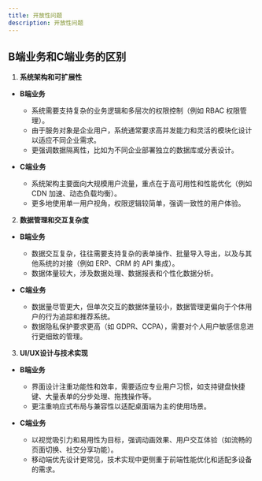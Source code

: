 ```yaml
---
title: 开放性问题
description: 开放性问题
---
```


## B端业务和C端业务的区别

1. **系统架构和可扩展性**

* **B端业务**

  * 系统需要支持复杂的业务逻辑和多层次的权限控制（例如 RBAC 权限管理）。
  * 由于服务对象是企业用户，系统通常要求高并发能力和灵活的模块化设计以适应不同企业需求。
  * 更强调数据隔离性，比如为不同企业部署独立的数据库或分表设计。

* **C端业务**

  * 系统架构主要面向大规模用户流量，重点在于高可用性和性能优化（例如 CDN 加速、动态负载均衡）。
  * 更多地使用单一用户视角，权限逻辑较简单，强调一致性的用户体验。

2. **数据管理和交互复杂度**

* **B端业务**

  * 数据交互复杂，往往需要支持复杂的表单操作、批量导入导出，以及与其他系统的对接（例如 ERP、CRM 的 API 集成）。
  * 数据体量较大，涉及数据处理、数据报表和个性化数据分析。

* **C端业务**

  * 数据量尽管更大，但单次交互的数据体量较小，数据管理更偏向于个体用户的行为追踪和推荐系统。
  * 数据隐私保护要求更高（如 GDPR、CCPA），需要对个人用户敏感信息进行更细致的管理。

3. **UI/UX设计与技术实现**

* **B端业务**

  * 界面设计注重功能性和效率，需要适应专业用户习惯，如支持键盘快捷键、大量表单的分步处理、拖拽操作等。
  * 更注重响应式布局与兼容性以适配桌面端为主的使用场景。

* **C端业务**

  * 以视觉吸引力和易用性为目标，强调动画效果、用户交互体验（如流畅的页面切换、社交分享功能）。
  * 移动端优先设计更常见，技术实现中更侧重于前端性能优化和适配多设备的需求。
